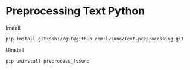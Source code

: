# Preprocessing Text Python

Install

`pip install git+ssh://git@github.com:lvsuno/Text-preprocessing.git`

Uinstall

`pip uninstall preprocess_lvsuno`
